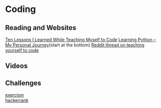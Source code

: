 # Coding

## Reading and Websites
[Ten Lessons I Learned While Teaching Myself to Code][1]
[Learning Python – My Personal Journey][2](start at the bottom)
[Reddit thread on teaching yourself to code][3]

## Videos


## Challenges
[exercism][4]  
[hackerrank][5]

[1]:	https://tim.blog/2019/03/21/learn-to-code/?utm_source=convertkit&utm_medium=convertkit&utm_campaign=5bf "Ten Lessons I Learned While Teaching Myself to Code"
[2]:	https://www.pythonforfinance.net/category/beginnersresources/ "Learning Python – My Personal Journey"
[3]:	https://www.reddit.com/r/learnpython/comments/b5gyfh/for_those_who_selftaught_themselves_python_how/ "Reddit thread on teaching yourself to code"
[4]:	https://exercism.io/ "exercsism.io"
[5]:	https://www.hackerrank.com/ "Hackerrank"